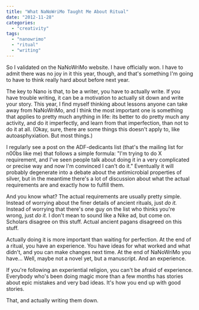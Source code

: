```yaml
---
title: "What NaNoWriMo Taught Me About Ritual"
date: "2012-11-28"
categories: 
  - "creativity"
tags: 
  - "nanowrimo"
  - "ritual"
  - "writing"
---
```


So I validated on the NaNoWriMo website. I have officially won. I have to admit there was no joy in it this year, though, and that's something I'm going to have to think really hard about before next year.

The key to Nano is that, to be a writer, you have to actually write. If you have trouble writing, it can be a motivation to actually sit down and write your story. This year, I find myself thinking about lessons anyone can take away from NaNoWriMo, and I think the most important one is something that applies to pretty much anything in life: its better to do pretty much any activity, and do it imperfectly, and learn from that imperfection, than not to do it at all. (Okay, sure, there are some things this doesn't apply to, like autoasphyxiation. But most things.)

I regularly see a post on the ADF-dedicants list (that's the mailing list for n00bs like me) that follows a simple formula: "I'm trying to do X requirement, and I've seen people talk about doing it in a very complicated or precise way and now I'm convinced I can't do it." Eventually it will probably degenerate into a debate about the antimicrobial properties of silver, but in the meantime there's a lot of discussion about what the actual requirements are and exactly how to fulfill them.

And you know what? The actual requirements are usually pretty simple. Instead of worrying about the finer details of ancient rituals, just _do it._ Instead of worrying that there's one guy on the list who thinks you're wrong, just _do it._ I don't mean to sound like a Nike ad, but come on. Scholars disagree on this stuff. Actual ancient pagans disagreed on this stuff.

Actually doing it is more important than waiting for perfection. At the end of a ritual, you have an experience. You have ideas for what worked and what didn't, and you can make changes next time. At the end of NaNoWriMo you have... Well, maybe not a novel yet, but a manuscript. And an experience.

If you're following an experiential religion, you can't be afraid of experience. Everybody who's been doing magic more than a few months has stories about epic mistakes and very bad ideas. It's how you end up with good stories.

That, and actually writing them down.
